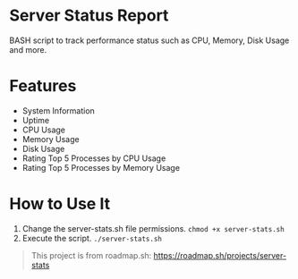 # Server Status Report
BASH script to track performance status such as CPU, Memory, Disk Usage and more.

# Features
- System Information
- Uptime
- CPU Usage
- Memory Usage
- Disk Usage
- Rating Top 5 Processes by CPU Usage
- Rating Top 5 Processes by Memory Usage

# How to Use It
1. Change the server-stats.sh file permissions.
   `chmod +x server-stats.sh`
2. Execute the script.
   `./server-stats.sh`

> This project is from roadmap.sh:
> https://roadmap.sh/projects/server-stats
